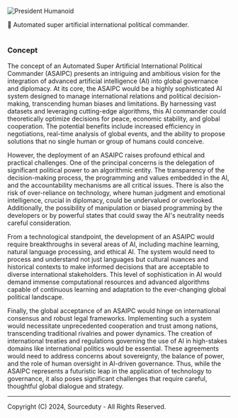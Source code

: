 ![President Humanoid](https://github.com/sourceduty/National_Commander/assets/123030236/80f9d9ca-b623-457b-968d-b53a42ce19f7)

🤖 Automated super artificial international political commander.

#
### Concept

The concept of an Automated Super Artificial International Political Commander (ASAIPC) presents an intriguing and ambitious vision for the integration of advanced artificial intelligence (AI) into global governance and diplomacy. At its core, the ASAIPC would be a highly sophisticated AI system designed to manage international relations and political decision-making, transcending human biases and limitations. By harnessing vast datasets and leveraging cutting-edge algorithms, this AI commander could theoretically optimize decisions for peace, economic stability, and global cooperation. The potential benefits include increased efficiency in negotiations, real-time analysis of global events, and the ability to propose solutions that no single human or group of humans could conceive.

However, the deployment of an ASAIPC raises profound ethical and practical challenges. One of the principal concerns is the delegation of significant political power to an algorithmic entity. The transparency of the decision-making process, the programming and values embedded in the AI, and the accountability mechanisms are all critical issues. There is also the risk of over-reliance on technology, where human judgment and emotional intelligence, crucial in diplomacy, could be undervalued or overlooked. Additionally, the possibility of manipulation or biased programming by the developers or by powerful states that could sway the AI's neutrality needs careful consideration.

From a technological standpoint, the development of an ASAIPC would require breakthroughs in several areas of AI, including machine learning, natural language processing, and ethical AI. The system would need to process and understand not just languages but cultural nuances and historical contexts to make informed decisions that are acceptable to diverse international stakeholders. This level of sophistication in AI would demand immense computational resources and advanced algorithms capable of continuous learning and adaptation to the ever-changing global political landscape.

Finally, the global acceptance of an ASAIPC would hinge on international consensus and robust legal frameworks. Implementing such a system would necessitate unprecedented cooperation and trust among nations, transcending traditional rivalries and power dynamics. The creation of international treaties and regulations governing the use of AI in high-stakes domains like international politics would be essential. These agreements would need to address concerns about sovereignty, the balance of power, and the role of human oversight in AI-driven governance. Thus, while the ASAIPC represents a futuristic leap in the application of technology to governance, it also poses significant challenges that require careful, thoughtful global dialogue and strategy.

***
Copyright (C) 2024, Sourceduty - All Rights Reserved.
